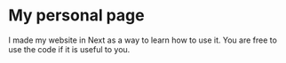 # My personal page

I made my website in Next as a way to learn how to use it. You are free to use the code if it is useful to you.